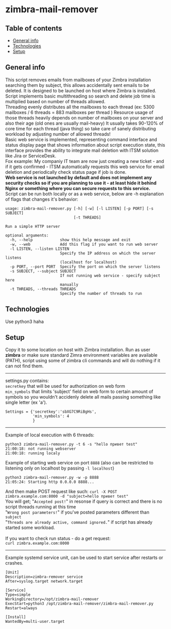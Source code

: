 # zimbra-mail-remover
## Table of contents
* [General info](#general-info)
* [Technologies](#technologies)
* [Setup](#setup)

## General info
This script removes emails from mailboxes of your Zimbra installation searching them by subject, this allows accidentally sent emails to be deleted.
It is designed to be launched on host where Zimbra is installed.
<br>
Script implements basic multithreading so search and delete job time is multiplied based on number of threads allowed.
<br>
Threading evenly distributes all the mailboxes to each thread (ex: 5300 mailboxes / 6 threads = 883 mailboxes per thread ) 
Resource usage of those threads heavily depends on number of mailboxes on your server and also their age (old ones are usually mail-heavy)
It usually takes 90-120% of core time for each thread (java thing) so take care of sanely distributing workload by adjusting number of allowed threads!
<br>
Basic web service is implemented, representing command interface and status display page that shows information about script execution state, this interface provides the ability to integrate mail deletion with ITSM solution like Jira or ServiceDesk. 
<br>
Fox example: My companiy IT team are now just creating a new ticket - and if it gets confirmed - ITSM automatically requests this web service for email deletion and periodically check status page if job is done.
<br>
**Web service is not launched by default and does not implement any security checks so if you are planning to use it - at least hide it behind Nginx or something where you can secure requests to this service.**
<br>
Script can be run both locally or as a web service, below are -h explanation of flags that changes it's behavior:

```
usage: zimbra-mail-remover.py [-h] [-w] [-l LISTEN] [-p PORT] [-s SUBJECT]
                              [-t THREADS]

Run a simple HTTP server

optional arguments:
  -h, --help            show this help message and exit
  -w, --web             Add this flag if you want to run web server
  -l LISTEN, --listen LISTEN
                        Specify the IP address on which the server listens
                        (localhost for localhost)
  -p PORT, --port PORT  Specify the port on which the server listens
  -s SUBJECT, --subject SUBJECT
                        If not running web service - specify subject here
                        manually
  -t THREADS, --threads THREADS
                        Specify the number of threads to run
```

 
	
## Technologies
Use python3 haha
	
## Setup
Copy it to some location on host with Zimbra installation.
Run as user **zimbra** or make sure standard Zimra environment variables are available (PATH), script using some of zimbra cli commands and will do nothing if it can not find them.

---
settings.py
contains:      
`secretkey` that will be used for authorization on web form   
`min_symbols` that limits 'subject' field on web form to certain amount of symbols so you wouldn't accidenly delete all mails passing something like single letter (ex 'a').
```
Settings = {'secretkey':'sbXG7C9RiBgHs',
            'min_symbols': 4
            }
```
---
Example of local execution with 6 threads:
```
python3 zimbra-mail-remover.py -t 6 -s "hello привет test"
21:00:18: not running webserver
21:00:18: running localy
```
Example of starting web service on port `8888` (also can be restricted to listening only on localhost by passing `-l localhost`)
```
python3 zimbra-mail-remover.py -w -p 8888
21:05:24: Starting http 0.0.0.0 8888...
```
And then make POST request like such: `curl -X POST zimbra.example.com:8000 -d "subject=hello привет test"`<br>
You will get; "`Accepted post!`" in resonse if query is correct and there is no script threads running at this time<br>
"`Wrong post parameters!`" if you've posted parameters different than `subject` <br>
"`Threads are already active, command ignored.`" if script has already started some workload.<br>
<br>
If you want to check run status - do a get request:   
`curl zimbra.example.com:8000`

---
Example systemd service unit, can be used to start service after restarts or crashes.
```
[Unit]
Description=zimbra-remover service
After=syslog.target network.target

[Service]
Type=simple
WorkingDirectory=/opt/zimbra-mail-remover
ExecStart=python3 /opt/zimbra-mail-remover/zimbra-mail-remover.py
Restart=always

[Install]
WantedBy=multi-user.target
```